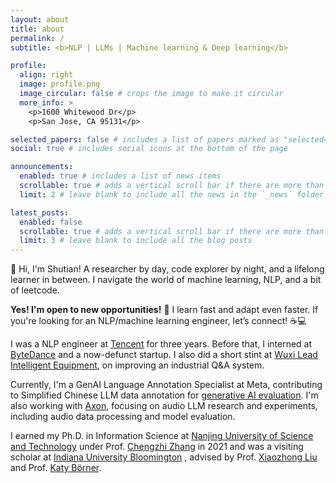 ```yaml
---
layout: about
title: about
permalink: /
subtitle: <b>NLP | LLMs | Machine learning & Deep learning</b>

profile:
  align: right
  image: profile.png
  image_circular: false # crops the image to make it circular
  more_info: >
    <p>1600 Whitewood Dr</p>
    <p>San Jose, CA 95131</p>

selected_papers: false # includes a list of papers marked as "selected={true}"
social: true # includes social icons at the bottom of the page

announcements:
  enabled: true # includes a list of news items
  scrollable: true # adds a vertical scroll bar if there are more than 3 news items
  limit: 2 # leave blank to include all the news in the `_news` folder

latest_posts:
  enabled: false
  scrollable: true # adds a vertical scroll bar if there are more than 3 new posts items
  limit: 3 # leave blank to include all the blog posts
---
```

👋 Hi, I'm Shutian! A researcher by day, code explorer by night, and a lifelong learner in between. I navigate the world of machine learning, NLP, and a bit of leetcode.  

<b>Yes! I'm open to new opportunities!</b> 🚀 I learn fast and adapt even faster. If you're looking for an NLP/machine learning engineer, let’s connect! ☕💻

I was a NLP engineer at [Tencent](https://www.tencent.com/en-us/) for three years. Before that, I interned at [ByteDance](https://www.bytedance.com/en/) and a now-defunct startup. I also did a short stint at [Wuxi Lead Intelligent Equipment](https://www.leadintelligent.com/en/), on improving an industrial Q&A system.

Currently, I'm a GenAI Language Annotation Specialist at Meta, contributing to Simplified Chinese LLM data annotation for [generative AI evaluation](https://arxiv.org/pdf/2509.26601). I'm also working with [Axon](https://www.axon.com/), focusing on audio LLM research and experiments, including audio data processing and model evaluation. 

I earned my Ph.D. in Information Science at [Nanjing University of Science and Technology](https://english.njust.edu.cn/) under Prof. [Chengzhi Zhang](https://chengzhizhang.github.io/) in 2021 and was a visiting scholar at [Indiana University Bloomington](https://luddy.indiana.edu/index.html) , advised by Prof. [Xiaozhong Liu](http://xiaozhong.website2.me/) and Prof. [Katy Börner](https://cns-iu.github.io/katy/).
